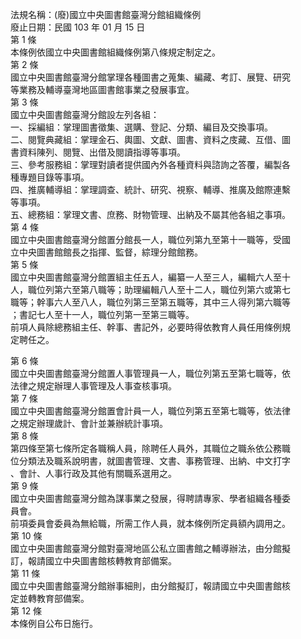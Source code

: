 法規名稱：(廢)國立中央圖書館臺灣分館組織條例  
廢止日期：民國 103 年 01 月 15 日  
第 1 條  
本條例依國立中央圖書館組織條例第八條規定制定之。  
第 2 條  
國立中央圖書館臺灣分館掌理各種圖書之蒐集、編藏、考訂、展覽、研究  
等業務及輔導臺灣地區圖書館事業之發展事宜。  
第 3 條  
國立中央圖書館臺灣分館設左列各組：  
一、採編組：掌理圖書徵集、選購、登記、分類、編目及交換事項。  
二、閱覽典藏組：掌理金石、輿圖、文獻、圖書、資料之庋藏、互借、圖  
書資料陳列、閱覽、出借及閱讀指導等事項。  
三、參考服務組：掌理對讀者提供國內外各種資料與諮詢之答覆，編製各  
種專題目錄等事項。  
四、推廣輔導組：掌理調查、統計、研究、視察、輔導、推廣及館際連繫  
等事項。  
五、總務組：掌理文書、庶務、財物管理、出納及不屬其他各組之事項。  
第 4 條  
國立中央圖書館臺灣分館置分館長一人，職位列第九至第十一職等，受國  
立中央圖書館館長之指揮、監督，綜理分館館務。  
第 5 條  
國立中央圖書館臺灣分館置組主任五人，編纂一人至三人，編輯六人至十  
人，職位列第六至第八職等；助理編輯八人至十二人，職位列第六或第七  
職等；幹事六人至八人，職位列第三至第五職等，其中三人得列第六職等  
；書記七人至十一人，職位列第一至第三職等。  
前項人員除總務組主任、幹事、書記外，必要時得依教育人員任用條例規  
定聘任之。  


第 6 條  
國立中央圖書館臺灣分館置人事管理員一人，職位列第五至第七職等，依  
法律之規定辦理人事管理及人事查核事項。  
第 7 條  
國立中央圖書館臺灣分館置會計員一人，職位列第五至第七職等，依法律  
之規定辦理歲計、會計並兼辦統計事項。  
第 8 條  
第四條至第七條所定各職稱人員，除聘任人員外，其職位之職糸依公務職  
位分類法及職系說明書，就圖書管理、文書、事務管理、出納、中文打字  
、會計、人事行政及其他有關職系選用之。  
第 9 條  
國立中央圖書館臺灣分館為謀事業之發展，得聘請專家、學者組織各種委  
員會。  
前項委員會委員為無給職，所需工作人員，就本條例所定員額內調用之。  
第 10 條  
國立中央圖書館臺灣分館對臺灣地區公私立圖書館之輔導辦法，由分館擬  
訂，報請國立中央圖書館核轉教育部備案。  
第 11 條  
國立中央圖書館臺灣分館辦事細則，由分館擬訂，報請國立中央圖書館核  
定並轉教育部備案。  
第 12 條  
本條例自公布日施行。  


